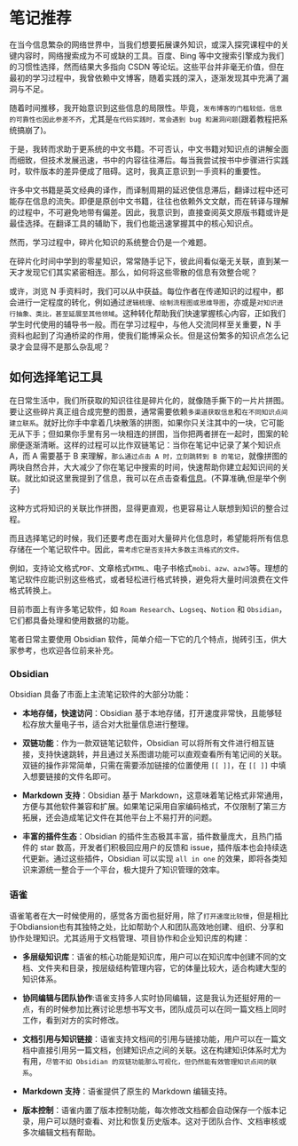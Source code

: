 # 笔记推荐

在当今信息繁杂的网络世界中，当我们想要拓展课外知识，或深入探究课程中的关键内容时，网络搜索成为不可或缺的工具。百度、Bing 等中文搜索引擎成为我们的习惯性选择，然而结果大多指向 CSDN 等论坛。这些平台并非毫无价值，但在最初的学习过程中，我曾依赖中文博客，随着实践的深入，逐渐发现其中充满了漏洞与不足。

随着时间推移，我开始意识到这些信息的局限性。毕竟，`发布博客的门槛较低，信息的可靠性也因此参差不齐`，尤其是`在代码实践时，常会遇到 bug 和漏洞问题`(跟着教程把系统搞崩了)。

于是，我转而求助于更系统的中文书籍。不可否认，中文书籍对知识点的讲解全面而细致，但技术发展迅速，书中的内容往往滞后。每当我尝试按书中步骤进行实践时，软件版本的差异便成了阻碍。这时，我真正意识到一手资料的重要性。

许多中文书籍是英文经典的译作，而译制周期的延迟使信息滞后，翻译过程中还可能存在信息的流失。即便是原创中文书籍，往往也依赖外文文献，而在转译与理解的过程中，不可避免地带有偏差。因此，我意识到，直接查阅英文原版书籍或许是最佳选择。在翻译工具的辅助下，我们也能迅速掌握其中的核心知识点。

然而，学习过程中，碎片化知识的系统整合仍是一个难题。

在碎片化时间中学到的零星知识，常常随手记下，彼此间看似毫无关联，直到某一天才发现它们其实紧密相连。那么，如何将这些零散的信息有效整合呢？

或许，浏览 N 手资料时，我们可以从中获益。每位作者在传递知识的过程中，都会进行一定程度的转化，例如通过`逻辑梳理`、`绘制流程图或思维导图`，亦或是`对知识进行抽象、类比，甚至延展至其他领域`。这种转化帮助我们快速掌握核心内容，正如我们学生时代使用的辅导书一般。而在学习过程中，与他人交流同样至关重要，N 手资料也起到了沟通桥梁的作用，使我们能博采众长。但是这份繁多的知识点怎么记录才会显得不是那么杂乱呢？

## 如何选择笔记工具

在日常生活中，我们所获取的知识往往是碎片化的，就像随手撕下的一片片拼图。要让这些碎片真正组合成完整的图景，通常需要依赖`多渠道获取信息`和`在不同知识点间建立联系`。就好比你手中拿着几块散落的拼图，如果你只关注其中的一块，它可能无从下手；但如果你手里有另一块相连的拼图，当你把两者拼在一起时，图案的轮廓便逐渐清晰。这样的过程可以比作双链笔记：当你在笔记中记录了某个知识点 A，而 A 需要基于 B 来理解，`那么通过点击 A 时，立刻跳转到 B 的笔记`，就像拼图的两块自然合并，大大减少了你在笔记中搜索的时间，快速帮助你建立起知识间的关联。就比如说这里我提到了信息，我可以在点击查看[信息](../direction/)。(不算准确,但是举个例子)

这种方式将知识的关联比作拼图，显得更直观，也更容易让人联想到知识的整合过程。

而且选择笔记的时候，我们还要考虑在面对大量碎片化信息时，希望能将所有信息存储在一个笔记软件中。因此，`需考虑它是否支持大多数主流格式的文件。`

例如，支持论文格式`PDF`、文章格式`HTML`、电子书格式`mobi、azw、azw3`等。理想的笔记软件应能识别这些格式，或者轻松进行格式转换，避免将大量时间浪费在文件格式转换上。

目前市面上有许多笔记软件，如 `Roam Research`、`Logseq`、`Notion` 和 `Obsidian`，它们都具备处理和使用数据的功能。

笔者日常主要使用 Obsidian 软件，简单介绍一下它的几个特点，抛砖引玉，供大家参考，也欢迎各位前来补充。

### Obsidian

Obsidian 具备了市面上主流笔记软件的大部分功能：

- **本地存储，快速访问**：Obsidian 基于本地存储，打开速度非常快，且能够轻松存放大量电子书，适合对大批量信息进行整理。
  
- **双链功能**：作为一款双链笔记软件，Obsidian 可以将所有文件进行相互链接，支持快速跳转，并且通过关系图谱功能可以直观查看所有笔记间的关联。双链的操作非常简单，只需在需要添加链接的位置使用 `[[ ]]`，在 `[[ ]]` 中填入想要链接的文件名即可。

- **Markdown 支持**：Obsidian 基于 Markdown，这意味着笔记格式非常通用，方便与其他软件兼容和扩展。如果笔记采用自家编码格式，不仅限制了第三方拓展，还会造成笔记文件在其他平台上不易打开的问题。

- **丰富的插件生态**：Obsidian 的插件生态极其丰富，插件数量庞大，且热门插件的 star 数高，开发者们积极回应用户的反馈和 issue，插件版本也会持续迭代更新。通过这些插件，Obsidian 可以实现 `all in one` 的效果，即将各类知识来源统一整合于一个平台，极大提升了知识管理的效率。

### 语雀

语雀笔者在大一时候使用的，感觉各方面也挺好用，除了`打开速度比较慢`，但是相比于Obdiansion也有其独特之处，比如帮助个人和团队高效地创建、组织、分享和协作处理知识。尤其适用于文档管理、项目协作和企业知识库的构建：

- **多层级知识库**：语雀的核心功能是知识库，用户可以在知识库中创建不同的文档、文件夹和目录，按层级结构管理内容，它的体量比较大，适合构建大型的知识体系。
  
- **协同编辑与团队协作**:语雀支持多人实时协同编辑，这是我认为还挺好用的一点，有的时候参加比赛讨论思想书写文书，团队成员可以在同一篇文档上同时工作，看到对方的实时修改。

- **文档引用与知识链接**：语雀支持文档间的引用与链接功能，用户可以在一篇文档中直接引用另一篇文档，创建知识点之间的关联。这在构建知识体系时尤为有用，`尽管不如 Obsidian 的双链功能那么可视化，但仍然能有效管理知识点间的联系`。

- **Markdown 支持**：语雀提供了原生的 Markdown 编辑支持。

- **版本控制**：语雀内置了版本控制功能，每次修改文档都会自动保存一个版本记录，用户可以随时查看、对比和恢复历史版本。这对于团队合作、文档审核或多次编辑文档有帮助。


